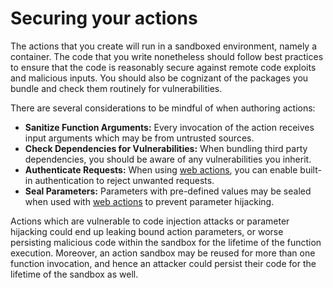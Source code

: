 <!--
#
# Licensed to the Apache Software Foundation (ASF) under one or more
# contributor license agreements.  See the NOTICE file distributed with
# this work for additional information regarding copyright ownership.
# The ASF licenses this file to You under the Apache License, Version 2.0
# (the "License"); you may not use this file except in compliance with
# the License.  You may obtain a copy of the License at
#
#     http://www.apache.org/licenses/LICENSE-2.0
#
# Unless required by applicable law or agreed to in writing, software
# distributed under the License is distributed on an "AS IS" BASIS,
# WITHOUT WARRANTIES OR CONDITIONS OF ANY KIND, either express or implied.
# See the License for the specific language governing permissions and
# limitations under the License.
#
-->

# Securing your actions

The actions that you create will run in a sandboxed environment, namely a
container. The code that you write nonetheless should follow best practices to
ensure that the code is reasonably secure against remote code exploits and
malicious inputs. You should also be cognizant of the packages you bundle and
check them routinely for vulnerabilities.

There are several considerations to be mindful of when authoring actions:

- **Sanitize Function Arguments:** Every invocation of the action receives input
  arguments which may be from untrusted sources.
- **Check Dependencies for Vulnerabilities:** When bundling third party
  dependencies, you should be aware of any vulnerabilities you inherit.
- **Authenticate Requests:** When using
  [web actions](webactions.md#securing-web-actions), you can enable built-in
  authentication to reject unwanted requests.
- **Seal Parameters:** Parameters with pre-defined values may be sealed when
  used with [web actions](webactions.md#protected-parameters) to prevent
  parameter hijacking.

Actions which are vulnerable to code injection attacks or parameter hijacking
could end up leaking bound action parameters, or worse persisting malicious code
within the sandbox for the lifetime of the function execution. Moreover, an
action sandbox may be reused for more than one function invocation, and hence an
attacker could persist their code for the lifetime of the sandbox as well.
